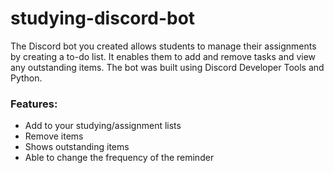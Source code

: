 # studying-discord-bot

The Discord bot you created allows students to manage their assignments by creating a to-do list. It enables them to add and remove tasks and view any outstanding items. The bot was built using Discord Developer Tools and Python.

### Features:
- Add to your studying/assignment lists
- Remove items
- Shows outstanding items
- Able to change the frequency of the reminder
